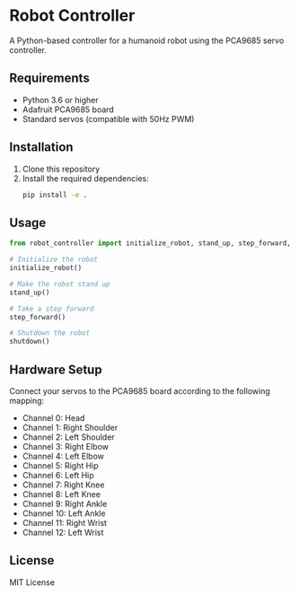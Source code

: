 # Robot Controller

A Python-based controller for a humanoid robot using the PCA9685 servo controller.

## Requirements

- Python 3.6 or higher
- Adafruit PCA9685 board
- Standard servos (compatible with 50Hz PWM)

## Installation

1. Clone this repository
2. Install the required dependencies:
   ```bash
   pip install -e .
   ```

## Usage

```python
from robot_controller import initialize_robot, stand_up, step_forward, shutdown

# Initialize the robot
initialize_robot()

# Make the robot stand up
stand_up()

# Take a step forward
step_forward()

# Shutdown the robot
shutdown()
```

## Hardware Setup

Connect your servos to the PCA9685 board according to the following mapping:

- Channel 0: Head
- Channel 1: Right Shoulder
- Channel 2: Left Shoulder
- Channel 3: Right Elbow
- Channel 4: Left Elbow
- Channel 5: Right Hip
- Channel 6: Left Hip
- Channel 7: Right Knee
- Channel 8: Left Knee
- Channel 9: Right Ankle
- Channel 10: Left Ankle
- Channel 11: Right Wrist
- Channel 12: Left Wrist

## License

MIT License
